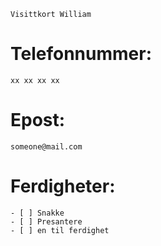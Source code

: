     Visittkort William
# Telefonnummer:
    xx xx xx xx
# Epost:
    someone@mail.com
# Ferdigheter:
    - [ ] Snakke
    - [ ] Presantere
    - [ ] en til ferdighet